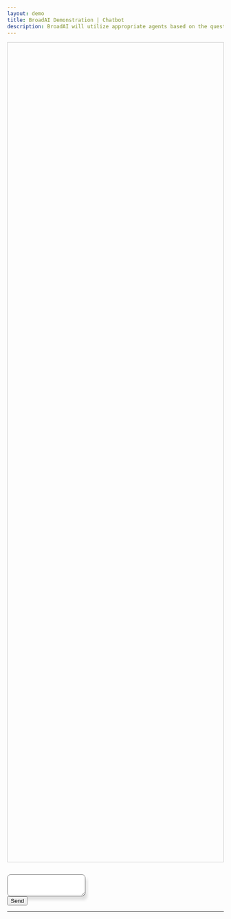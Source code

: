 ```yaml
---
layout: demo
title: BroadAI Demonstration | Chatbot
description: BroadAI will utilize appropriate agents based on the question asked.
---
```


<div class="container mt-5 px-5">
  <div class="row">
    <div class="col-12 px-3 py-3" id="responseChatbot" style="height: calc(50vh - 100px);border: 1px solid #ccc;margin-bottom: 2em;overflow-y: scroll;">
      <!-- chat messages here -->
    </div>
  </div>
  <div class="row">
    <div class="col-9 col-md-11 px-0 text-left">
      <textarea class="form-control" id="chatbox" rows="3" style="border-radius: 8px;box-shadow: 4px 8px 6px #ddd;"></textarea>
    </div>
    <div class="col-3 col-md-1 px-0 text-right">
      <button class="btn btn-lg btn-primary" id="btnGoChatbot" onclick="goChatbot()">Send</button>
    </div>
  </div>
</div>

---
